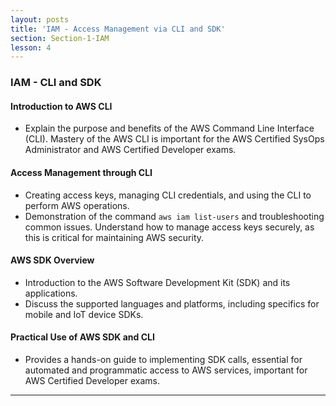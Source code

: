 ```yaml
---
layout: posts
title: 'IAM - Access Management via CLI and SDK'
section: Section-1-IAM
lesson: 4
---
```


### IAM - CLI and SDK

#### Introduction to AWS CLI

- Explain the purpose and benefits of the AWS Command Line Interface (CLI). Mastery of the AWS CLI is important for the AWS Certified SysOps Administrator and AWS Certified Developer exams.

<!-- pagebreak -->

#### Access Management through CLI

- Creating access keys, managing CLI credentials, and using the CLI to perform AWS operations.
- Demonstration of the command `aws iam list-users` and troubleshooting common issues. Understand how to manage access keys securely, as this is critical for maintaining AWS security.

<!-- pagebreak -->

#### AWS SDK Overview

- Introduction to the AWS Software Development Kit (SDK) and its applications.
- Discuss the supported languages and platforms, including specifics for mobile and IoT device SDKs.

<!-- pagebreak -->

#### Practical Use of AWS SDK and CLI

- Provides a hands-on guide to implementing SDK calls, essential for automated and programmatic access to AWS services, important for AWS Certified Developer exams.

---
